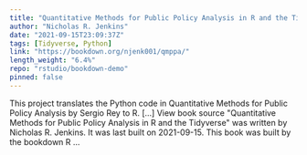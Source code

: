 ```yaml
---
title: "Quantitative Methods for Public Policy Analysis in R and the Tidyverse"
author: "Nicholas R. Jenkins"
date: "2021-09-15T23:09:37Z"
tags: [Tidyverse, Python]
link: "https://bookdown.org/njenk001/qmppa/"
length_weight: "6.4%"
repo: "rstudio/bookdown-demo"
pinned: false
---
```


This project translates the Python code in Quantitative Methods for Public Policy Analysis by Sergio Rey to R. [...] View book source "Quantitative Methods for Public Policy Analysis in R and the Tidyverse" was written by Nicholas R. Jenkins. It was last built on 2021-09-15. This book was built by the bookdown R ...
